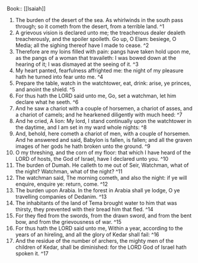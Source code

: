  Book:: [[Isaiah]]
 1. The burden of the desert of the sea. As whirlwinds in the south pass through; so it cometh from the desert, from a terrible land. ^1
 2. A grievous vision is declared unto me; the treacherous dealer dealeth treacherously, and the spoiler spoileth. Go up, O Elam: besiege, O Media; all the sighing thereof have I made to cease. ^2
 3. Therefore are my loins filled with pain: pangs have taken hold upon me, as the pangs of a woman that travaileth: I was bowed down at the hearing of it; I was dismayed at the seeing of it. ^3
 4. My heart panted, fearfulness affrighted me: the night of my pleasure hath he turned into fear unto me. ^4
 5. Prepare the table, watch in the watchtower, eat, drink: arise, ye princes, and anoint the shield. ^5
 6. For thus hath the LORD said unto me, Go, set a watchman, let him declare what he seeth. ^6
 7. And he saw a chariot with a couple of horsemen, a chariot of asses, and a chariot of camels; and he hearkened diligently with much heed: ^7
 8. And he cried, A lion: My lord, I stand continually upon the watchtower in the daytime, and I am set in my ward whole nights: ^8
 9. And, behold, here cometh a chariot of men, with a couple of horsemen. And he answered and said, Babylon is fallen, is fallen; and all the graven images of her gods he hath broken unto the ground. ^9
 10. O my threshing, and the corn of my floor: that which I have heard of the LORD of hosts, the God of Israel, have I declared unto you. ^10
 11. The burden of Dumah. He calleth to me out of Seir, Watchman, what of the night? Watchman, what of the night? ^11
 12. The watchman said, The morning cometh, and also the night: if ye will enquire, enquire ye: return, come. ^12
 13. The burden upon Arabia. In the forest in Arabia shall ye lodge, O ye travelling companies of Dedanim. ^13
 14. The inhabitants of the land of Tema brought water to him that was thirsty, they prevented with their bread him that fled. ^14
 15. For they fled from the swords, from the drawn sword, and from the bent bow, and from the grievousness of war. ^15
 16. For thus hath the LORD said unto me, Within a year, according to the years of an hireling, and all the glory of Kedar shall fail: ^16
 17. And the residue of the number of archers, the mighty men of the children of Kedar, shall be diminished: for the LORD God of Israel hath spoken it. ^17
